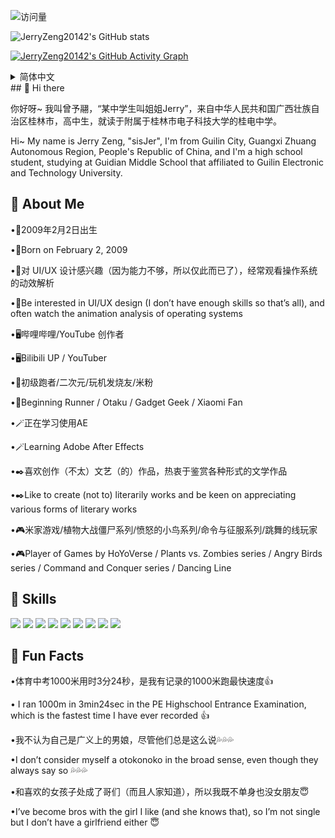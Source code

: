 ![访问量](https://count.getloli.com/get/@JerryZeng20142.JerryZeng20142?theme=moebooru)

![JerryZeng20142's GitHub stats](https://github-readme-stats.vercel.app/api?username=JerryZeng20142&show_icons=true&theme=radical)

[![JerryZeng20142's GitHub Activity Graph](https://github-readme-activity-graph.vercel.app/graph?username=JerryZeng20142&theme=github-compact)](https://github.com/JerryZeng20142)


<details>
<summary>简体中文</summary>

## Project Introduction
This is a sample project to demonstrate how to write a bilingual README.

</details>
## 👋 Hi there

你好呀~ 我叫曾予翮，“某中学生叫姐姐Jerry”，来自中华人民共和国广西壮族自治区桂林市，高中生，就读于附属于桂林市电子科技大学的桂电中学。

Hi~ My name is Jerry Zeng, "sisJer", I'm from Guilin City, Guangxi Zhuang Autonomous Region, People's Republic of China, and I'm a high school student, studying at Guidian Middle School that affiliated to Guilin Electronic and Technology University.


## 🧠 About Me

•🎂2009年2月2日出生

•🎂Born on February 2, 2009

•📱对 UI/UX 设计感兴趣（因为能力不够，所以仅此而已了），经常观看操作系统的动效解析

•📱Be interested in UI/UX design (I don’t have enough skills so that’s all), and often watch the animation analysis of operating systems

•🖥️哔哩哔哩/YouTube 创作者

•🖥️Bilibili UP / YouTuber

•🧢初级跑者/二次元/玩机发烧友/米粉

•🧢Beginning Runner / Otaku / Gadget Geek / Xiaomi Fan

•🪄正在学习使用AE

•🪄Learning Adobe After Effects

•✒️喜欢创作（不太）文艺（的）作品，热衷于鉴赏各种形式的文学作品

•✒️Like to create (not to) literarily works and be keen on appreciating various forms of literary works

•🎮米家游戏/植物大战僵尸系列/愤怒的小鸟系列/命令与征服系列/跳舞的线玩家

•🎮Player of Games by HoYoVerse / Plants vs. Zombies series / Angry Birds series / Command and Conquer series / Dancing Line

## 🔧 Skills
<img src="https://skillicons.dev/icons?i=github"/> <img src="https://img.icons8.com/?size=50&id=117563&format=png&color=000000"/> <img src="https://img.icons8.com/?size=50&id=117557&format=png&color=000000"/> <img src="https://img.icons8.com/?size=50&id=117561&format=png&color=000000"/> <img src="https://skillicons.dev/icons?i=pr"/> <img src="https://skillicons.dev/icons?i=ps"/> <img src="https://skillicons.dev/icons?i=ae"/> <img src="https://img.icons8.com/?size=50&id=TuXN3JNUBGOT&format=png&color=000000"/> <img src="https://img.icons8.com/?size=50&id=s9k2rXOtb7lB&format=png&color=000000"/>

## 🌸 Fun Facts

•体育中考1000米用时3分24秒，是我有记录的1000米跑最快速度👍

• I ran 1000m in 3min24sec in the PE Highschool Entrance Examination, which is the fastest time I have ever recorded 👍

•我不认为自己是广义上的男娘，尽管他们总是这么说💦💦💦

•I don’t consider myself a otokonoko in the broad sense, even though they always say so 💦💦💦

•和喜欢的女孩子处成了哥们（而且人家知道），所以我既不单身也没女朋友😇

•I’ve become bros with the girl I like (and she knows that), so I’m not single but I don’t have a girlfriend either 😇
